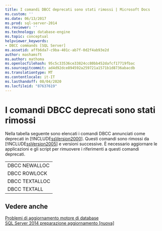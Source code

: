 ```yaml
---
title: I comandi DBCC deprecati sono stati rimossi | Microsoft Docs
ms.custom: ''
ms.date: 06/13/2017
ms.prod: sql-server-2014
ms.reviewer: ''
ms.technology: database-engine
ms.topic: conceptual
helpviewer_keywords:
- DBCC commands [SQL Server]
ms.assetid: affb6da7-c9ba-401c-ab7f-0d2f4ab93e2d
author: mashamsft
ms.author: mathoma
ms.openlocfilehash: 95c5c33536ce33824cc80bb452dafcf17719fbac
ms.sourcegitcommit: ad4d92dce894592a259721a1571b1d8736abacdb
ms.translationtype: MT
ms.contentlocale: it-IT
ms.lasthandoff: 08/04/2020
ms.locfileid: "87637619"
---
```

# <a name="deprecated-dbcc-commands-have-now-been-removed"></a>I comandi DBCC deprecati sono stati rimossi
  Nella tabella seguente sono elencati i comandi DBCC annunciati come deprecati in [!INCLUDE[ssVersion2000](../../includes/ssversion2000-md.md)]. Questi comandi sono rimossi da [!INCLUDE[ssVersion2005](../../includes/ssversion2005-md.md)] e versioni successive. È necessario aggiornare le applicazioni e gli script per rimuovere i riferimenti a questi comandi deprecati.  
  
||  
|-|  
|DBCC NEWALLOC|  
|DBCC ROWLOCK|  
|DBCC TEXTALLOC|  
|DBCC TEXTALL|  
  
## <a name="see-also"></a>Vedere anche  
 [Problemi di aggiornamento motore di database](../../../2014/sql-server/install/database-engine-upgrade-issues.md)   
 [SQL Server 2014 preparazione aggiornamento &#91;nuova&#93;](sql-server-2014-upgrade-advisor.md)  
  
  
